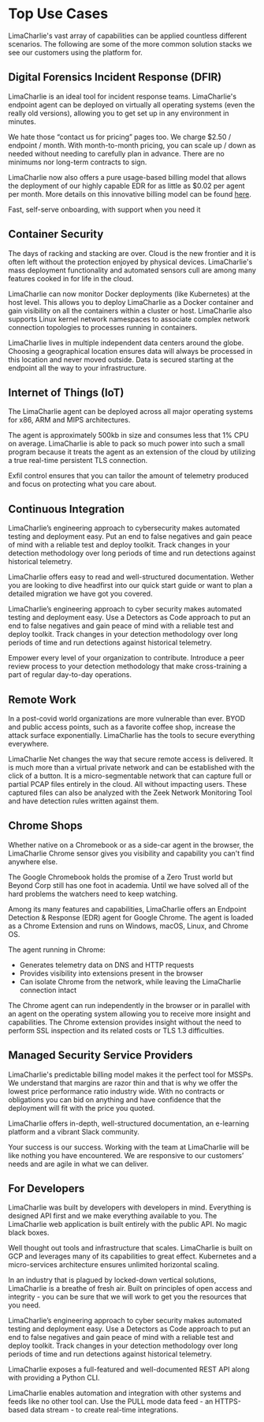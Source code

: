 # Top Use Cases

LimaCharlie's vast array of capabilities can be applied countless different scenarios. The following are some of the more common solution stacks we see our customers using the platform for.

## Digital Forensics Incident Response (DFIR)

LimaCharlie is an ideal tool for incident response teams. LimaCharlie's endpoint agent can be deployed on virtually all operating systems (even the really old versions), allowing you to get set up in any environment in minutes.

We hate those “contact us for pricing” pages too. We charge $2.50 / endpoint / month. With month-to-month pricing, you can scale up / down as needed without needing to carefully plan in advance. There are no minimums nor long-term contracts to sign.

LimaCharlie now also offers a pure usage-based billing model that allows the deployment of our highly capable EDR for as little as $0.02 per agent per month. More details on this innovative billing model can be found [here](https://www.limacharlie.io/blog/2021/6/29/an-industry-first).

Fast, self-serve onboarding, with support when you need it

## Container Security

The days of racking and stacking are over. Cloud is the new frontier and it is often left without the protection enjoyed by physical devices. LimaCharlie's mass deployment functionality and automated sensors cull are among many features cooked in for life in the cloud.

LimaCharlie can now monitor Docker deployments (like Kubernetes) at the host level. This allows you to deploy LimaCharlie as a Docker container and gain visibility on all the containers within a cluster or host. LimaCharlie also supports Linux kernel network namespaces to associate complex network connection topologies to processes running in containers.

LimaCharlie lives in multiple independent data centers around the globe. Choosing a geographical location ensures data will always be processed in this location and never moved outside. Data is secured starting at the endpoint all the way to your infrastructure.

## Internet of Things (IoT)

The LimaCharlie agent can be deployed across all major operating systems for x86, ARM and MIPS architectures.

The agent is approximately 500kb in size and consumes less that 1% CPU on average. LimaCharlie is able to pack so much power into such a small program because it treats the agent as an extension of the cloud by utilizing a true real-time persistent TLS connection.

Exfil control ensures that you can tailor the amount of telemetry produced and focus on protecting what you care about.

## Continuous Integration 

LimaCharlie’s engineering approach to cybersecurity makes automated testing and deployment easy. Put an end to false negatives and gain peace of mind with a reliable test and deploy toolkit. Track changes in your detection methodology over long periods of time and run detections against historical telemetry.

LimaCharlie offers easy to read and well-structured documentation. Wether you are looking to dive headfirst into our quick start guide or want to plan a detailed migration we have got you covered.

LimaCharlie’s engineering approach to cyber security makes automated testing and deployment easy. Use a Detectors as Code approach to put an end to false negatives and gain peace of mind with a reliable test and deploy toolkit. Track changes in your detection methodology over long periods of time and run detections against historical telemetry. 

Empower every level of your organization to contribute. Introduce a peer review process to your detection methodology that make cross-training a part of regular day-to-day operations.

## Remote Work

In a post-covid world organizations are more vulnerable than ever. BYOD and public access points, such as a favorite coffee shop, increase the attack surface exponentially. LimaCharlie has the tools to secure everything everywhere.

LimaCharlie Net changes the way that secure remote access is delivered. It is much more than a virtual private network and can be established with the click of a button. It is a micro-segmentable network that can capture full or partial PCAP files entirely in the cloud. All without impacting users. These captured files can also be analyzed with the Zeek Network Monitoring Tool and have detection rules written against them. 

## Chrome Shops

Whether native on a Chromebook or as a side-car agent in the browser, the LimaCharlie Chrome sensor gives you visibility and capability you can't find anywhere else.

The Google Chromebook holds the promise of a Zero Trust world but Beyond Corp still has one foot in academia. Until we have solved all of the hard problems the watchers need to keep watching.

Among its many features and capabilities, LimaCharlie offers an Endpoint Detection & Response (EDR) agent for Google Chrome. The agent is loaded as a Chrome Extension and runs on Windows, macOS, Linux, and Chrome OS.

The agent running in Chrome:

* Generates telemetry data on DNS and HTTP requests
* Provides visibility into extensions present in the browser
* Can isolate Chrome from the network, while leaving the LimaCharlie connection intact

The Chrome agent can run independently in the browser or in parallel with an agent on the operating system allowing you to receive more insight and capabilities. The Chrome extension provides insight without the need to perform SSL inspection and its related costs or TLS 1.3 difficulties.

## Managed Security Service Providers

LimaCharlie's predictable billing model makes it the perfect tool for MSSPs. We understand that margins are razor thin and that is why we offer the lowest price performance ratio industry wide. With no contracts or obligations you can bid on anything and have confidence that the deployment will fit with the price you quoted.

LimaCharlie offers in-depth, well-structured documentation, an e-learning platform and a vibrant Slack community.

Your success is our success. Working with the team at LimaCharlie will be like nothing you have encountered. We are responsive to our customers’ needs and are agile in what we can deliver.

## For Developers

LimaCharlie was built by developers with developers in mind. Everything is designed API first and we make everything available to you. The LimaCharlie web application is built entirely with the public API. No magic black boxes.

Well thought out tools and infrastructure that scales. LimaCharlie is built on GCP and leverages many of its capabilities to great effect. Kubernetes and a micro-services architecture ensures unlimited horizontal scaling.

In an industry that is plagued by locked-down vertical solutions, LimaCharlie is a breathe of fresh air. Built on principles of open access and integrity - you can be sure that we will work to get you the resources that you need.

LimaCharlie’s engineering approach to cyber security makes automated testing and deployment easy. Use a Detectors as Code approach to put an end to false negatives and gain peace of mind with a reliable test and deploy toolkit. Track changes in your detection methodology over long periods of time and run detections against historical telemetry. 

LimaCharlie exposes a full-featured and well-documented REST API along with providing a Python CLI.

LimaCharlie enables automation and integration with other systems and feeds like no other tool can. Use the PULL mode data feed - an HTTPS-based data stream - to create real-time integrations.